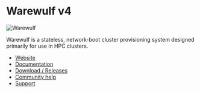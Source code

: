 # Warewulf v4

![Warewulf](warewulf-logo.png)

Warewulf is a stateless, network-boot cluster provisioning system designed
primarily for use in HPC clusters.

* [Website](https://warewulf.org)
* [Documentation](https://warewulf.org/docs)
* [Download / Releases](http://github.com/warewulf/warewulf/releases)
* [Community help](https://warewulf.org/help/)
* [Support](https://ciq.com/products/warewulf)
